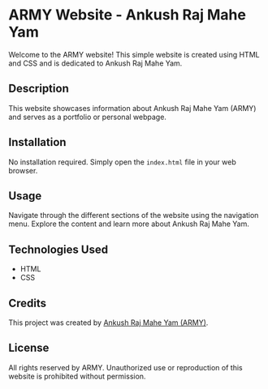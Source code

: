 # ARMY Website - Ankush Raj Mahe Yam

Welcome to the ARMY website! This simple website is created using HTML and CSS and is dedicated to Ankush Raj Mahe Yam.

## Description

This website showcases information about Ankush Raj Mahe Yam (ARMY) and serves as a portfolio or personal webpage.

## Installation

No installation required. Simply open the `index.html` file in your web browser.

## Usage

Navigate through the different sections of the website using the navigation menu. Explore the content and learn more about Ankush Raj Mahe Yam.

## Technologies Used

- HTML
- CSS
  
## Credits
This project was created by [Ankush Raj Mahe Yam (ARMY)](https://github.com/AnkushRajMaheYam).

## License
All rights reserved by ARMY. Unauthorized use or reproduction of this website is prohibited without permission.
